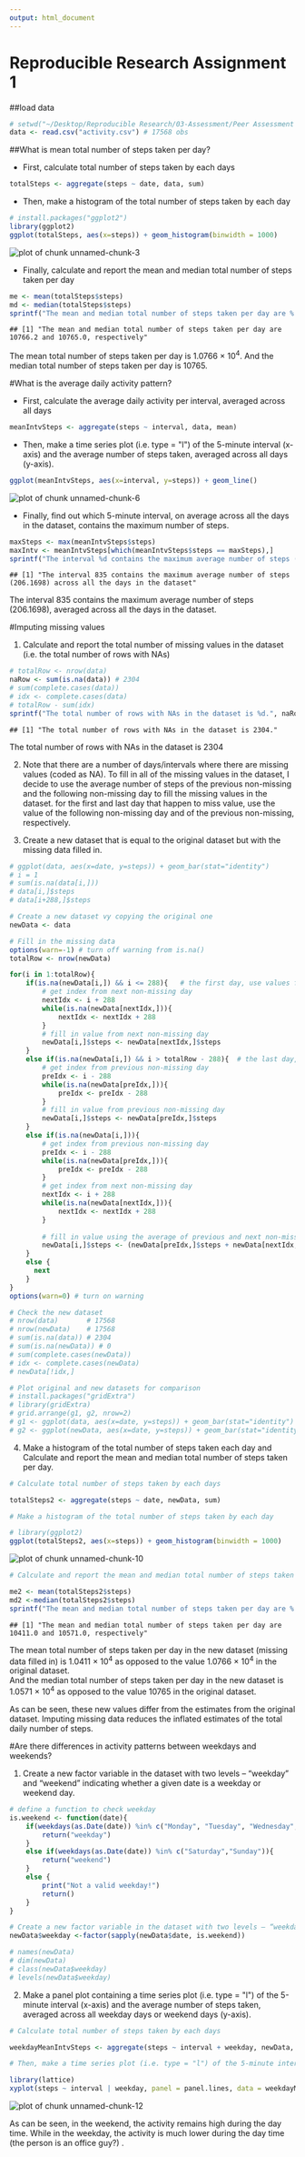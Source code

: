 ```yaml
---
output: html_document
---
```


Reproducible Research Assignment 1
===================================
                                                                           
                                                                                 
##load data

```r
# setwd("~/Desktop/Reproducible Research/03-Assessment/Peer Assessment 1")
data <- read.csv("activity.csv") # 17568 obs
```
      
##What is mean total number of steps taken per day?  
 - First, calculate total number of steps taken by each days  

```r
totalSteps <- aggregate(steps ~ date, data, sum)
```
      
 - Then, make a histogram of the total number of steps taken by each day  

```r
# install.packages("ggplot2")
library(ggplot2)
ggplot(totalSteps, aes(x=steps)) + geom_histogram(binwidth = 1000)
```

![plot of chunk unnamed-chunk-3](figure/unnamed-chunk-3.png) 
      
 - Finally, calculate and report the mean and median total number of steps taken per day  

```r
me <- mean(totalSteps$steps)
md <- median(totalSteps$steps)
sprintf("The mean and median total number of steps taken per day are %.1f and %.1f, respectively", me, md)
```

```
## [1] "The mean and median total number of steps taken per day are 10766.2 and 10765.0, respectively"
```
The mean total number of steps taken per day is 1.0766 &times; 10<sup>4</sup>. And the median total number of steps taken per day is 10765.  
      
#What is the average daily activity pattern?
 - First, calculate the average daily activity per interval, averaged across all days

```r
meanIntvSteps <- aggregate(steps ~ interval, data, mean)
```
           
 - Then, make a time series plot (i.e. type = "l") of the 5-minute interval (x-axis) and the average number of steps taken, averaged across all days (y-axis).

```r
ggplot(meanIntvSteps, aes(x=interval, y=steps)) + geom_line()
```

![plot of chunk unnamed-chunk-6](figure/unnamed-chunk-6.png) 
      
 - Finally, find out which 5-minute interval, on average across all the days in the dataset, contains the maximum number of steps.

```r
maxSteps <- max(meanIntvSteps$steps)
maxIntv <- meanIntvSteps[which(meanIntvSteps$steps == maxSteps),]
sprintf("The interval %d contains the maximum average number of steps (%.4f) across all the days in the dataset", maxIntv[, 1], maxSteps)
```

```
## [1] "The interval 835 contains the maximum average number of steps (206.1698) across all the days in the dataset"
```
The interval 835 contains the maximum average number of steps (206.1698), averaged across all the days in the dataset.
      
      
#Imputing missing values
   
1. Calculate and report the total number of missing values in the dataset (i.e. the total number of rows with NAs)


```r
# totalRow <- nrow(data)
naRow <- sum(is.na(data)) # 2304
# sum(complete.cases(data))
# idx <- complete.cases(data)
# totalRow - sum(idx)
sprintf("The total number of rows with NAs in the dataset is %d.", naRow)
```

```
## [1] "The total number of rows with NAs in the dataset is 2304."
```
   The total number of rows with NAs in the dataset is 2304
      
         
2. Note that there are a number of days/intervals where there are missing values (coded as NA). To fill in all of the missing values in the dataset, I decide to use the average number of steps of the previous non-missing and the following non-missing day to fill the missing values in the dataset. for the first and last day that happen to miss value, use the value of the following non-missing day and of the previous non-missing, respectively.
      
3. Create a new dataset that is equal to the original dataset but with the missing data filled in.


```r
# ggplot(data, aes(x=date, y=steps)) + geom_bar(stat="identity")
# i = 1
# sum(is.na(data[i,]))
# data[i,]$steps
# data[i+288,]$steps

# Create a new dataset vy copying the original one
newData <- data

# Fill in the missing data
options(warn=-1) # turn off warning from is.na()
totalRow <- nrow(newData)

for(i in 1:totalRow){  
    if(is.na(newData[i,]) && i <= 288){   # the first day, use values from next non-missing day
        # get index from next non-missing day
        nextIdx <- i + 288
        while(is.na(newData[nextIdx,])){
            nextIdx <- nextIdx + 288
        }
        # fill in value from next non-missing day
        newData[i,]$steps <- newData[nextIdx,]$steps      
    }
    else if(is.na(newData[i,]) && i > totalRow - 288){  # the last day, use values from previos non-missing day
        # get index from previous non-missing day
        preIdx <- i - 288
        while(is.na(newData[preIdx,])){
            preIdx <- preIdx - 288
        }
        # fill in value from previous non-missing day
        newData[i,]$steps <- newData[preIdx,]$steps 
    }
    else if(is.na(newData[i,])){
        # get index from previous non-missing day
        preIdx <- i - 288
        while(is.na(newData[preIdx,])){
            preIdx <- preIdx - 288
        }
        # get index from next non-missing day
        nextIdx <- i + 288
        while(is.na(newData[nextIdx,])){
            nextIdx <- nextIdx + 288
        }      
        
        # fill in value using the average of previous and next non-missing day
        newData[i,]$steps <- (newData[preIdx,]$steps + newData[nextIdx,]$steps) / 2
    }
    else {
      next
    }
}
options(warn=0) # turn on warning

# Check the new dataset
# nrow(data)       # 17568
# nrow(newData)    # 17568
# sum(is.na(data)) # 2304
# sum(is.na(newData)) # 0
# sum(complete.cases(newData))
# idx <- complete.cases(newData)
# newData[!idx,]

# Plot original and new datasets for comparison
# install.packages("gridExtra")
# library(gridExtra)
# grid.arrange(g1, g2, nrow=2)
# g1 <- ggplot(data, aes(x=date, y=steps)) + geom_bar(stat="identity")
# g2 <- ggplot(newData, aes(x=date, y=steps)) + geom_bar(stat="identity")
```
   
4. Make a histogram of the total number of steps taken each day and Calculate and report the mean and median total number of steps taken per day. 


```r
# Calculate total number of steps taken by each days  

totalSteps2 <- aggregate(steps ~ date, newData, sum)

# Make a histogram of the total number of steps taken by each day  

# library(ggplot2)
ggplot(totalSteps2, aes(x=steps)) + geom_histogram(binwidth = 1000)
```

![plot of chunk unnamed-chunk-10](figure/unnamed-chunk-10.png) 

```r
# Calculate and report the mean and median total number of steps taken per day  

me2 <- mean(totalSteps2$steps)
md2 <-median(totalSteps2$steps)
sprintf("The mean and median total number of steps taken per day are %.1f and %.1f, respectively", me2, md2)
```

```
## [1] "The mean and median total number of steps taken per day are 10411.0 and 10571.0, respectively"
```
The mean total number of steps taken per day in the new dataset (missing data filled in) is 1.0411 &times; 10<sup>4</sup> as opposed to the value 1.0766 &times; 10<sup>4</sup> in the original dataset.      
And the median total number of steps taken per day in the new dataset is 1.0571 &times; 10<sup>4</sup> as opposed to the value 10765 in the original dataset.       

As can be seen, these new values differ from the estimates from the original dataset. Imputing missing data reduces the inflated estimates of the total daily number of steps.
      
      
#Are there differences in activity patterns between weekdays and weekends?
  
1. Create a new factor variable in the dataset with two levels – “weekday” and “weekend” indicating whether a given date is a weekday or weekend day.


```r
# define a function to check weekday
is.weekend <- function(date){
    if(weekdays(as.Date(date)) %in% c("Monday", "Tuesday", "Wednesday", "Thursday", "Friday")){
        return("weekday")
    }
    else if(weekdays(as.Date(date)) %in% c("Saturday","Sunday")){
        return("weekend")
    }
    else {
        print("Not a valid weekday!")
        return()
    }
}

# Create a new factor variable in the dataset with two levels – “weekday” and “weekend” 
newData$weekday <-factor(sapply(newData$date, is.weekend))

# names(newData)
# dim(newData)
# class(newData$weekday)
# levels(newData$weekday)
```
      
2. Make a panel plot containing a time series plot (i.e. type = "l") of the 5-minute interval (x-axis) and the average number of steps taken, averaged across all weekday days or weekend days (y-axis). 

```r
# Calculate total number of steps taken by each days  

weekdayMeanIntvSteps <- aggregate(steps ~ interval + weekday, newData, mean)

# Then, make a time series plot (i.e. type = "l") of the 5-minute interval (x-axis) and the average number of steps taken, averaged across all days (y-axis).

library(lattice)
xyplot(steps ~ interval | weekday, panel = panel.lines, data = weekdayMeanIntvSteps, layout = c(1, 2))
```

![plot of chunk unnamed-chunk-12](figure/unnamed-chunk-12.png) 
      
      
As can be seen, in the weekend, the activity remains high during the day time. While in the weekday, the activity is much lower during the day time (the person is an office guy?) .  


